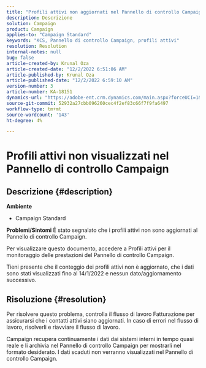 ```yaml
---
title: "Profili attivi non aggiornati nel Pannello di controllo Campaign"
description: Descrizione
solution: Campaign
product: Campaign
applies-to: "Campaign Standard"
keywords: "KCS, Pannello di controllo Campaign, profili attivi"
resolution: Resolution
internal-notes: null
bug: false
article-created-by: Krunal Oza
article-created-date: "12/2/2022 6:51:06 AM"
article-published-by: Krunal Oza
article-published-date: "12/2/2022 6:59:10 AM"
version-number: 3
article-number: KA-18151
dynamics-url: "https://adobe-ent.crm.dynamics.com/main.aspx?forceUCI=1&pagetype=entityrecord&etn=knowledgearticle&id=fe498aaf-0d72-ed11-9561-6045bd006c82"
source-git-commit: 52932a27cbb096260cec4f2ef83c66f7f9fa6497
workflow-type: tm+mt
source-wordcount: '143'
ht-degree: 4%

---
```


# Profili attivi non visualizzati nel Pannello di controllo Campaign

## Descrizione {#description}

<b>Ambiente</b>
- Campaign Standard



<b>Problemi/Sintomi</b>
È stato segnalato che i profili attivi non sono aggiornati al Pannello di controllo Campaign.

Per visualizzare questo documento, accedere a Profili attivi per il monitoraggio delle prestazioni del Pannello di controllo Campaign.

Tieni presente che il conteggio dei profili attivi non è aggiornato, che i dati sono stati visualizzati fino al 14/1/2022 e nessun dato/aggiornamento successivo.


## Risoluzione {#resolution}


Per risolvere questo problema, controlla il flusso di lavoro Fatturazione per assicurarsi che i contatti attivi siano aggiornati. In caso di errori nel flusso di lavoro, risolverli e riavviare il flusso di lavoro.

Campaign recupera continuamente i dati dai sistemi interni in tempo quasi reale e li archivia nel Pannello di controllo Campaign per mostrarli nel formato desiderato. I dati scaduti non verranno visualizzati nel Pannello di controllo Campaign.




